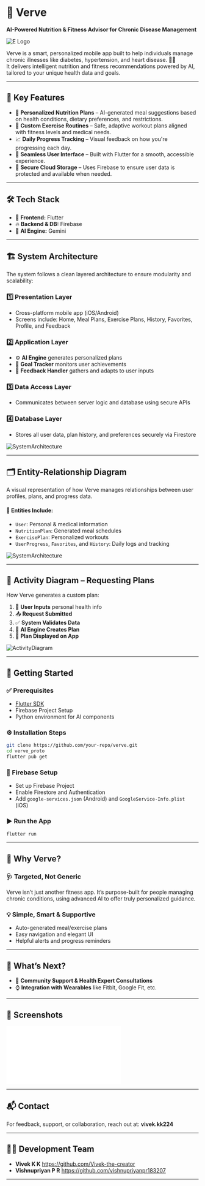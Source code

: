 # 🥗 Verve  
**AI-Powered Nutrition & Fitness Advisor for Chronic Disease Management**

![E Logo](images/Ettizan_logo_enhanced22.png)

Verve is a smart, personalized mobile app built to help individuals manage chronic illnesses like diabetes, hypertension, and heart disease. 🌿💪  
It delivers intelligent nutrition and fitness recommendations powered by AI, tailored to your unique health data and goals.

---

## 🎯 Key Features
- 🥗 **Personalized Nutrition Plans** – AI-generated meal suggestions based on health conditions, dietary preferences, and restrictions.  
- 🏃 **Custom Exercise Routines** – Safe, adaptive workout plans aligned with fitness levels and medical needs.  
- 📈 **Daily Progress Tracking** – Visual feedback on how you're progressing each day.  
- 📱 **Seamless User Interface** – Built with Flutter for a smooth, accessible experience.  
- 🔐 **Secure Cloud Storage** – Uses Firebase to ensure user data is protected and available when needed.

---

## 🛠️ Tech Stack
- 📲 **Frontend:** Flutter  
- 🔥 **Backend & DB:** Firebase  
- 🤖 **AI Engine:** Gemini  

---

## 🏗️ System Architecture

The system follows a clean layered architecture to ensure modularity and scalability:

### 1️⃣ Presentation Layer  
- Cross-platform mobile app (iOS/Android)  
- Screens include: Home, Meal Plans, Exercise Plans, History, Favorites, Profile, and Feedback  

### 2️⃣ Application Layer  
- ⚙️ **AI Engine** generates personalized plans  
- 🧭 **Goal Tracker** monitors user achievements  
- 💬 **Feedback Handler** gathers and adapts to user inputs  

### 3️⃣ Data Access Layer  
- Communicates between server logic and database using secure APIs  

### 4️⃣ Database Layer  
- Stores all user data, plan history, and preferences securely via Firestore  

![SystemArchitecture](images/diagrams/SystemArchitecture.png)

---

## 🗂️ Entity-Relationship Diagram  

A visual representation of how Verve manages relationships between user profiles, plans, and progress data.

#### 🔹 Entities Include:
- `User`: Personal & medical information  
- `NutritionPlan`: Generated meal schedules  
- `ExercisePlan`: Personalized workouts  
- `UserProgress`, `Favorites`, and `History`: Daily logs and tracking  

![SystemArchitecture](images/diagrams/ERdiagram.png)

---

## 🔄 Activity Diagram – Requesting Plans

How Verve generates a custom plan:

1. 👤 **User Inputs** personal health info  
2. 📤 **Request Submitted**  
3. ✅ **System Validates Data**  
4. 🧠 **AI Engine Creates Plan**  
5. 📲 **Plan Displayed on App**

![ActivityDiagram](images/diagrams/ActivityDiagram.png)

---

## 🚀 Getting Started

### ✅ Prerequisites  
- [Flutter SDK](https://flutter.dev/docs/get-started/install)  
- Firebase Project Setup  
- Python environment for AI components  

### ⚙️ Installation Steps
```bash
git clone https://github.com/your-repo/verve.git
cd verve_proto
flutter pub get
```

### 🔧 Firebase Setup
- Set up Firebase Project  
- Enable Firestore and Authentication  
- Add `google-services.json` (Android) and `GoogleService-Info.plist` (iOS)  

### ▶️ Run the App
```bash
flutter run
```

---

## 📌 Why Verve?

### 🩺 Targeted, Not Generic  
Verve isn’t just another fitness app. It’s purpose-built for people managing chronic conditions, using advanced AI to offer truly personalized guidance.

### 💡 Simple, Smart & Supportive  
- Auto-generated meal/exercise plans  
- Easy navigation and elegant UI  
- Helpful alerts and progress reminders  

---

## 🌱 What’s Next?
- 🤝 **Community Support & Health Expert Consultations**  
- ⌚ **Integration with Wearables** like Fitbit, Google Fit, etc.  

---

## 📸 Screenshots  
![VerveScreens](images/diagrams/EttizanScreens.pdf)

---

## 📬 Contact  
For feedback, support, or collaboration, reach out at: **vivek.kk224**

---

## 👨‍💻 Development Team  
- **Vivek K K**  https://github.com/Vivek-the-creator
- **Vishnupriyan P R**   https://github.com/vishnupriyanpr183207

---
